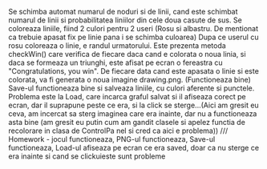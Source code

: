 Se schimba automat numarul de noduri si de linii, cand este schimbat numarul de linii si probabilitatea liniilor din cele doua casute de sus.
  Se coloreaza liniile, fiind 2 culori pentru 2 useri (Rosu si albastru. De mentionat ca trebuie apasat fix pe linie pana i se schimba culoarea) Dupa ce userul cu rosu coloreaza o linie, e randul urmatorului. Este prezenta metoda checkWin() care verifica de fiecare daca cand e colorata o noua linia, si daca se formeaza un triunghi, este afisat pe ecran o fereastra cu "Congratulations, you win".
  De fiecare data cand este apasata o linie si este colorata, va fi generata o noua imagine drawing.png. (Functioneaza bine)
  Save-ul functioneaza bine si salveaza liniile, cu culori aferente si punctele. Problema este la Load, care incarca graful salvat si il afiseaza corect pe ecran, dar il suprapune peste ce era, si la click se sterge...(Aici am gresit eu ceva, am incercat sa sterg imaginea care era inainte, dar nu a functioneaza asta bine (am gresit eu putin cum am gandit clasele si apelez functia de recolorare in clasa de ControlPa  nel si cred ca aici e problema))
///
  Homework - jocul functioneaza, PNG-ul functioneaza, Save-ul functioneaza, Load-ul afiseaza pe ecran ce era saved, doar ca nu sterge ce era inainte si cand se clickuieste sunt probleme

